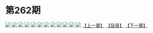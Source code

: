 # 第262期
![](https://mao.mhtupian.com/uploads/img/7563/279597/20170113203213-d924bc.jpg)
![](https://mao.mhtupian.com/uploads/img/7563/279597/20170113203217-1c88de.jpg)
![](https://mao.mhtupian.com/uploads/img/7563/279597/20170113203220-495145.jpg)
![](https://mao.mhtupian.com/uploads/img/7563/279597/20170113203221-5a7293.jpg)
![](https://mao.mhtupian.com/uploads/img/7563/279597/20170113203222-6b41d7.jpg)
![](https://mao.mhtupian.com/uploads/img/7563/279597/20170113203223-7b6150.jpg)
![](https://mao.mhtupian.com/uploads/img/7563/279597/20170113203224-8b03c8.jpg)
![](https://mao.mhtupian.com/uploads/img/7563/279597/20170113203225-9b7d1b.jpg)
![](https://mao.mhtupian.com/uploads/img/7563/279597/20170113203226-acb9c1.jpg)
![](https://mao.mhtupian.com/uploads/img/7563/279597/20170113203227-bcf493.jpg)
![](https://mao.mhtupian.com/uploads/img/7563/279597/20170113203228-ce2199.jpg)
![](https://mao.mhtupian.com/uploads/img/7563/279597/20170113203229-de50b3.jpg)
[【上一章】](./20.md)
[【目录】](./READMD.md)
[【下一章】](./22.md)
